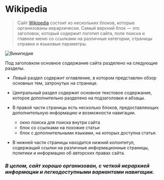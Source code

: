 # Wikipedia

 >  Сайт  [Wikipedia](https://ru.wikipedia.org/) состоит из нескольких блоков, которые организованы иерархически. Самый верхний блок — это заголовок, который содержит логотип сайта, поле поиска и главное меню со ссылками на различные категории, страницы справки и языковые параметры.

 ![Википедия](Wikipediа.png "Википедия")

Под заголовком основное содержание сайта разделено на следующие разделы. 

- Левый раздел содержит оглавление, в котором представлен обзор основных тем, затронутых на странице. 
- Центральный раздел содержит основное текстовое содержание, которое дополнительно разделено на подзаголовки и абзацы.
- В правой части страницы есть несколько блоков, предоставляющих дополнительную информацию и возможности навигации. 
  - окно поиска для поиска внутри сайта
   - блок со ссылками на похожие статьи 
   - блок с дополнительными языками, на которых доступна статья.

- В нижней части страницы находится нижний колонтитул, содержащий ссылки на различные информационные страницы, политики и информацию об авторских правах сайта.

### *В целом, сайт хорошо организован, с четкой иерархией информации и легкодоступными вариантами навигации.*
